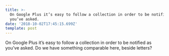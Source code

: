 ```yaml
---
title: >-
  On Google Plus it’s easy to follow a collection in order to be notified as
  you’ve asked.
date: '2018-10-02T17:45:15.699Z'
template: post
---
```

On Google Plus it’s easy to follow a collection in order to be notified as you’ve asked. Do we have something comparable here, beside letters?
